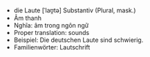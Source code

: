 - die Laute	[ˈlaʊ̯tə]	Substantiv (Plural, mask.)
- Âm thanh
- Nghĩa: âm trong ngôn ngữ
- Proper translation: sounds
- Beispiel: Die deutschen Laute sind schwierig.
- Familienwörter: Lautschrift